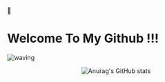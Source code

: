 👋
# Welcome To My Github !!!

![waving](https://capsule-render.vercel.app/api?type=waving&height=200&text=KimSeungHyun&fontAlign=80&fontAlignY=40&color=gradient)

<div align="center">

![Anurag's GitHub stats](https://github-readme-stats.vercel.app/api?username=pois689&hide=stars,contribsshow_icons=true&count_private=true&theme=radical&include_all_commits=true)

</div>


